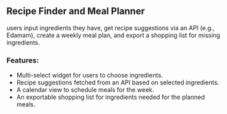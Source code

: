 ## Recipe Finder and Meal Planner
users input ingredients they have, get recipe suggestions via an API (e.g., Edamam), create a weekly meal plan, and export a shopping list for missing ingredients.
### Features:
- Multi-select widget for users to choose ingredients.
- Recipe suggestions fetched from an API based on selected ingredients.
- A calendar view to schedule meals for the week.
- An exportable shopping list for ingredients needed for the planned meals.